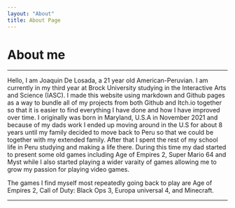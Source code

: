 ```yaml
---
layout: "About"
title: About Page
---
```


# About me

---

Hello, I am Joaquin De Losada, a 21 year old American-Peruvian. I am currently in my third year at Brock University studying in the Interactive Arts and Science (IASC). I made this website using markdown and Github pages as a way to bundle all of my projects from both Github and Itch.io together so that it is easier to find everything I have done and how I have improved over time. I originally was born in Maryland, U.S.A in November 2021 and because of my dads work I ended up moving around in the U.S for about 8 years until my family decided to move back to Peru so that we could be together with my extended family. After that I spent the rest of my school life in Peru studying and making a life there. During this time my dad started to present some old games including Age of Empires 2, Super Mario 64 and Myst while I also started playing a wider varaity of games allowing me to grow my passion for playing video games.


The games I find myself most repeatedly going back to play are Age of Empires 2, Call of Duty: Black Ops 3, Europa universal 4, and Minecraft.

---